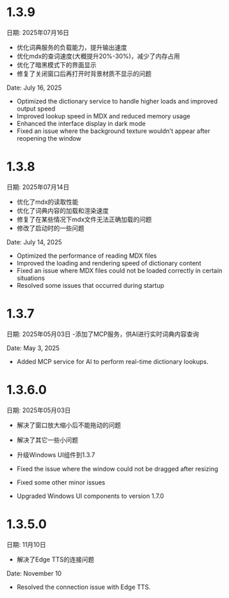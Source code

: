 # 1.3.9
日期: 2025年07月16日
- 优化词典服务的负载能力，提升输出速度
- 优化mdx的查词速度(大概提升20%-30%)，减少了内存占用
- 优化了暗黑模式下的界面显示
- 修复了关闭窗口后再打开时背景材质不显示的问题
 
Date: July 16, 2025
- Optimized the dictionary service to handle higher loads and improved output speed
- Improved lookup speed in MDX and reduced memory usage
- Enhanced the interface display in dark mode
- Fixed an issue where the background texture wouldn’t appear after reopening the window
  
# 1.3.8
日期: 2025年07月14日
- 优化了mdx的读取性能
- 优化了词典内容的加载和渲染速度
- 修复了在某些情况下mdx文件无法正确加载的问题
- 修改了启动时的一些问题

Date: July 14, 2025
- Optimized the performance of reading MDX files
- Improved the loading and rendering speed of dictionary content
- Fixed an issue where MDX files could not be loaded correctly in certain situations
- Resolved some issues that occurred during startup
  
# 1.3.7

日期: 2025年05月03日
-添加了MCP服务，供AI进行实时词典内容查询

Date: May 3, 2025
- Added MCP service for AI to perform real-time dictionary lookups.

# 1.3.6.0 
日期: 2025年05月03日
- 解决了窗口放大缩小后不能拖动的问题
- 解决了其它一些小问题
- 升级Windows UI组件到1.3.7


- Fixed the issue where the window could not be dragged after resizing
- Fixed some other minor issues
- Upgraded Windows UI components to version 1.7.0


# 1.3.5.0 
日期: 11月10日
- 解决了Edge TTS的连接问题

Date: November 10
- Resolved the connection issue with Edge TTS.

